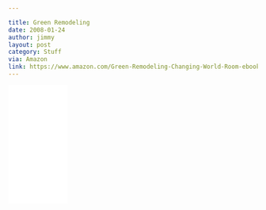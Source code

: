 ```yaml
---

title: Green Remodeling
date: 2008-01-24
author: jimmy
layout: post
category: Stuff
via: Amazon
link: https://www.amazon.com/Green-Remodeling-Changing-World-Room-ebook/dp/B0097CWIBQ
---
```


<iframe style="width:120px;height:240px;" marginwidth="0" marginheight="0" scrolling="no" frameborder="0" src="//ws-na.amazon-adsystem.com/widgets/q?ServiceVersion=20070822&OneJS=1&Operation=GetAdHtml&MarketPlace=US&source=ss&ref=as_ss_li_til&ad_type=product_link&tracking_id=jimmlitt-20&marketplace=amazon&region=US&placement=B0097CWIBQ&asins=B0097CWIBQ&linkId=28dc587c223e8bbdac52eb73cdbd4278&show_border=true&link_opens_in_new_window=true"></iframe>